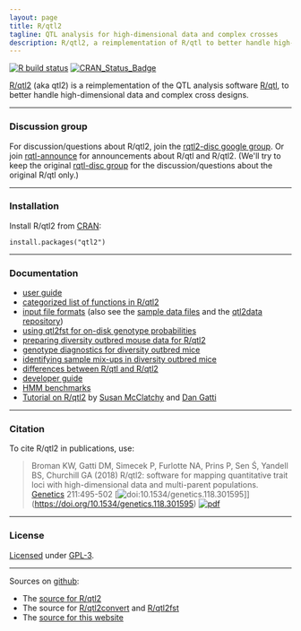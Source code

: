 ```yaml
---
layout: page
title: R/qtl2
tagline: QTL analysis for high-dimensional data and complex crosses
description: R/qtl2, a reimplementation of R/qtl to better handle high-dimensional data and complex cross designs
---
```


[![R build status](https://github.com/rqtl/qtl2/workflows/R-CMD-check/badge.svg)](https://github.com/rqtl/qtl2/actions)
[![CRAN_Status_Badge](https://www.r-pkg.org/badges/version/qtl2)](https://cran.r-project.org/package=qtl2)

[R/qtl2](https://kbroman.org/qtl2) (aka qtl2) is a reimplementation of
the QTL analysis software [R/qtl](https://rqtl.org), to better handle
high-dimensional data and complex cross designs.

---

### Discussion group

For discussion/questions about R/qtl2, join the
[rqtl2-disc google group](https://groups.google.com/forum/#!forum/rqtl2-disc).
Or join [rqtl-announce](https://groups.google.com/forum/#!forum/rqtl-announce)
for announcements about R/qtl and R/qtl2.
(We'll try to keep the original
[rqtl-disc group](https://groups.google.com/forum/#!forum/rqtl-disc)
for the discussion/questions about the original R/qtl only.)

---

### Installation

Install R/qtl2 from [CRAN](https://cran.r-project.org):

    install.packages("qtl2")

---

### Documentation

- [user guide](assets/vignettes/user_guide.html)
- [categorized list of functions in R/qtl2](pages/rqtl2_functions.html)
- [input file formats](assets/vignettes/input_files.html)
  (also see the [sample data files](pages/sampledata.html) and the
  [qtl2data repository](https://github.com/rqtl/qtl2data))
- [using qtl2fst for on-disk genotype probabilities](assets/vignettes/qtl2fst.html)
- [preparing diversity outbred mouse data for R/qtl2](pages/prep_do_data.html)
- [genotype diagnostics for diversity outbred mice](assets/vignettes/do_diagnostics.html)
- [identifying sample mix-ups in diversity outbred mice](assets/vignettes/do_mixups.html)
- [differences between R/qtl and R/qtl2](assets/vignettes/rqtl_diff.html)
- [developer guide](assets/vignettes/developer_guide.html)
- [HMM benchmarks](assets/vignettes/hmm_benchmarks.html)
- [Tutorial on R/qtl2](https://smcclatchy.github.io/mapping/) by [Susan McClatchy](https://github.com/smcclatchy) and
  [Dan Gatti](https://github.com/dmgatti)

---

### Citation

To cite R/qtl2 in publications, use:

> Broman KW, Gatti DM, Simecek P, Furlotte NA, Prins P, Sen &#346;,
> Yandell BS, Churchill GA (2018)
> R/qtl2: software for mapping quantitative trait loci with
> high-dimensional data and multi-parent populations.
> [Genetics](https://academic.oup.com/genetics) 211:495-502
> [![doi:10.1534/genetics.118.301595](https://kbroman.org/icons16/doi-icon.png)]](https://doi.org/10.1534/genetics.118.301595)
> [![pdf](https://kbroman.org/icons16/pdf-icon.png)](https://academic.oup.com/genetics/article-pdf/211/2/495/37817017/genetics0495.pdf)

---

### License

[Licensed](LICENSE) under [GPL-3](https://www.r-project.org/Licenses/GPL-3).

---

Sources on [github](https://github.com):

- The [source for R/qtl2](https://github.com/rqtl/qtl2)
- The source for
  [R/qtl2convert](https://github.com/rqtl/qtl2convert) and
  [R/qtl2fst](https://github.com/rqtl/qtl2fst)
- The [source for this website](https://github.com/kbroman/qtl2/tree/gh-pages)
